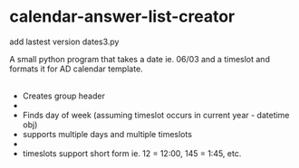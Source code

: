 calendar-answer-list-creator
============================

add lastest version dates3.py

A small python program that takes a date ie. 06/03 and a timeslot and formats it for AD calendar template.
<br><br>
<ul>
<li>Creates group header<li>
<li>Finds day of week (assuming timeslot occurs in current year - datetime obj)</li>
<li>supports multiple days and multiple timeslots<li>
<li>timeslots support short form ie. 12 = 12:00, 145 = 1:45, etc.</li>
</ul>


